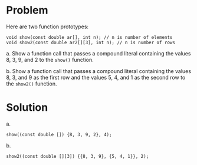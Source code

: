 # Problem
Here are two function prototypes:
```
void show(const double ar[], int n); // n is number of elements
void show2(const double ar2[][3], int n); // n is number of rows
```
a. Show a function call that passes a compound literal containing the values 8, 3, 9,
and 2 to the `show()` function.

b. Show a function call that passes a compound literal containing the values 8, 3, and 9 as the first row and the values 5, 4, and 1 as the second row to the `show2()` function.

# Solution
a.

`show((const double []) {8, 3, 9, 2}, 4);`

b.

`show2((const double [][3]) {{8, 3, 9}, {5, 4, 1}}, 2);`